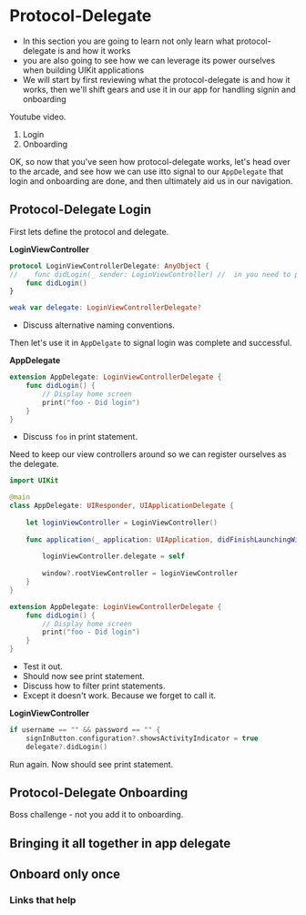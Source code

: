 # Protocol-Delegate

- In this section you are going to learn not only learn what protocol-delegate is and how it works
 - you are also going to see how we can leverage its power ourselves when building UIKit applications
- We will start by first reviewing what the protocol-delegate is and how it works, then we'll shift gears and use it in our app for handling signin and onboarding

Youtube video.
 
 1. Login
 2. Onboarding

OK, so now that you've seen how protocol-delegate works, let's head over to the arcade, and see how we can use itto signal to our `AppDelegate` that login and onboarding are done, and then ultimately aid us in our navigation.
 
## Protocol-Delegate Login

First lets define the protocol and delegate.

**LoginViewController**

```swift
protocol LoginViewControllerDelegate: AnyObject {
//    func didLogin(_ sender: LoginViewController) //  in you need to pass data back
    func didLogin()
}

weak var delegate: LoginViewControllerDelegate?
```

- Discuss alternative naming conventions.

Then let's use it in `AppDelgate` to signal login was complete and successful.

**AppDelegate**

```swift
extension AppDelegate: LoginViewControllerDelegate {
    func didLogin() {
        // Display home screen
        print("foo - Did login")
    }
}
```

- Discuss `foo` in print statement.

Need to keep our view controllers around so we can register ourselves as the delegate.

```swift
import UIKit

@main
class AppDelegate: UIResponder, UIApplicationDelegate {
        
    let loginViewController = LoginViewController()
    
    func application(_ application: UIApplication, didFinishLaunchingWithOptions launchOptions: [UIApplication.LaunchOptionsKey: Any]?) -> Bool {
                
        loginViewController.delegate = self
        
        window?.rootViewController = loginViewController
    }
}

extension AppDelegate: LoginViewControllerDelegate {
    func didLogin() {
        // Display home screen
        print("foo - Did login")
    }
}
```

- Test it out. 
- Should now see print statement.
- Discuss how to filter print statements.
- Except it doesn't work. Because we forget to call it.

**LoginViewController**

```swift
if username == "" && password == "" {
    signInButton.configuration?.showsActivityIndicator = true
    delegate?.didLogin()
```

Run again. Now should see print statement.


## Protocol-Delegate Onboarding
 
 Boss challenge - not you add it to onboarding.
 
 ## Bringing it all together in app delegate
 
## Onboard only once

### Links that help


